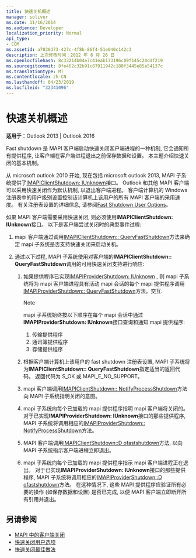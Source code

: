 ```yaml
---
title: 快速关机概述
manager: soliver
ms.date: 11/16/2014
ms.audience: Developer
localization_priority: Normal
api_type:
- COM
ms.assetid: a7830d73-427c-4f8b-86f4-51e040c142c3
description: 上次修改时间：2012 年 6 月 26 日
ms.openlocfilehash: 8c33214b04e7c41eab173196c09f145c20ddf219
ms.sourcegitcommit: 8fe462c32b91c87911942c188f3445e85a54137c
ms.translationtype: MT
ms.contentlocale: zh-CN
ms.lasthandoff: 04/23/2019
ms.locfileid: "32341096"
---
```

# <a name="fast-shutdown-overview"></a>快速关机概述

**适用于**：Outlook 2013 | Outlook 2016 
  
Fast shutdown 是 MAPI 客户端启动快速关闭客户端进程的一种机制, 它会通知所有提供程序, 让客户端在客户端进程退出之前保存数据和设置。 本主题介绍快速关闭的基本机制。 

从 microsoft outlook 2010 开始, 现在包括 microsoft outlook 2013, MAPI 子系统提供了[IMAPIClientShutdown: IUnknown](imapiclientshutdowniunknown.md)接口。 Outlook 和其他 MAPI 客户端可以采用快速关闭作为默认机制, 以退出客户端进程。 客户端计算机的 Windows 注册表中的用户级别设置控制该计算机上该用户的所有 MAPI 客户端的采用速度。 有关注册表设置的详细信息, 请参阅[Fast Shutdown User Options](fast-shutdown-user-options.md)。
  
如果 MAPI 客户端需要采用快速关闭, 则必须使用**IMAPIClientShutdown: IUnknown**接口。 以下是客户端尝试关闭时的典型事件过程: 
  
1. mapi 客户端通过调用[IMAPIClientShutdown:: QueryFastShutdown](imapiclientshutdown-queryfastshutdown.md)方法来确定 mapi 子系统是否支持快速关闭来启动关机。 
    
2. 通过以下过程, MAPI 子系统使用对客户端的**IMAPIClientShutdown:: QueryFastShutdown**调用的可用快速关闭支持进行响应: 
    
    1. 如果提供程序已实现[IMAPIProviderShutdown: IUnknown](imapiprovidershutdowniunknown.md) , 则 mapi 子系统将为 mapi 客户端进程具有活动 mapi 会话的每个 mapi 提供程序调用[IMAPIProviderShutdown:: QueryFastShutdown](imapiprovidershutdown-queryfastshutdown.md)方法。交互. 
        
       > [!NOTE]
       >  mapi 子系统始终按以下顺序在每个 mapi 会话中通过**IMAPIProviderShutdown: IUnknown**接口查询和通知 mapi 提供程序:
       > 1. 传输提供程序
       > 2. 通讯簿提供程序
       > 3. 存储提供程序 
    
    2. 根据客户端计算机上该用户的 fast shutdown 注册表设置, MAPI 子系统将为**IMAPIClientShutdown:: QueryFastShutdown**指定适当的返回代码。 返回代码为 S_OK 或 MAPI_E_NO_SUPPORT。
        
    3. mapi 客户端调用[IMAPIClientShutdown:: NotifyProcessShutdown](imapiclientshutdown-notifyprocessshutdown.md)方法向 MAPI 子系统指明关闭的意图。 
        
    4. mapi 子系统向每个已加载的 mapi 提供程序指明 mapi 客户端将关闭的。 对于已实现**IMAPIProviderShutdown: IUnknown**接口的那些提供程序, MAPI 子系统将调用相应的[IMAPIProviderShutdown:: NotifyProcessShutdown](imapiprovidershutdown-notifyprocessshutdown.md)方法。 
        
    5. MAPI 客户端调用[IMAPIClientShutdown::D ofastshutdown](imapiclientshutdown-dofastshutdown.md)方法, 以向 MAPI 子系统指示客户端进程立即退出。 
        
    6. mapi 子系统向每个已加载的 mapi 提供程序指示 mapi 客户端进程正在退出。 对于已实现**IMAPIProviderShutdown: IUnknown**接口的那些提供程序, MAPI 子系统将调用相应的[IMAPIProviderShutdown::D ofastshutdown](imapiprovidershutdown-dofastshutdown.md)方法。 在这种情况下, 这些 MAPI 提供程序应验证所有必要的操作 (如保存数据和设置) 是否已完成, 以便 MAPI 客户端立即断开所有引用并退出。 
    
## <a name="see-also"></a>另请参阅

- [MAPI 中的客户端关闭](client-shutdown-in-mapi.md)
- [快速关闭用户选项](fast-shutdown-user-options.md)
- [快速关闭最佳做法](best-practices-for-fast-shutdown.md)

